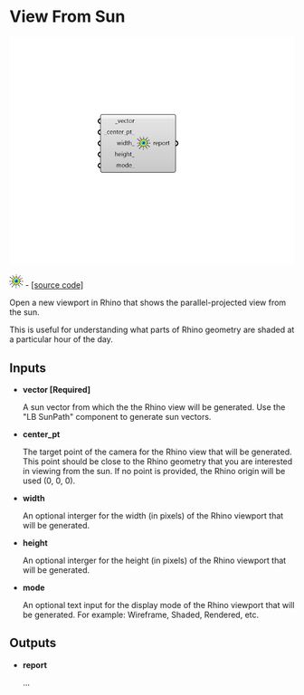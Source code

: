 # View From Sun

![](../../.gitbook/assets/View_From_Sun.png)

![](../../.gitbook/assets/View_From_Sun%20%281%29.png) - [\[source code\]](https://github.com/ladybug-tools/ladybug-grasshopper/blob/master/ladybug_grasshopper/src//LB%20View%20From%20Sun.py)

Open a new viewport in Rhino that shows the parallel-projected view from the sun.

This is useful for understanding what parts of Rhino geometry are shaded at a particular hour of the day.

## Inputs

* **vector \[Required\]**

  A sun vector from which the the Rhino view will be generated. Use the "LB SunPath" component to generate sun vectors. 

* **center\_pt**

  The target point of the camera for the Rhino view that will be generated.  This point should be close to the Rhino geometry that you are interested in viewing from the sun. If no point is provided, the Rhino origin will be used \(0, 0, 0\). 

* **width**

  An optional interger for the width \(in pixels\) of the Rhino viewport that will be generated. 

* **height**

  An optional interger for the height \(in pixels\) of the Rhino viewport that will be generated. 

* **mode**

  An optional text input for the display mode of the Rhino viewport that will be generated. For example: Wireframe, Shaded, Rendered, etc. 

## Outputs

* **report**

  ... 

